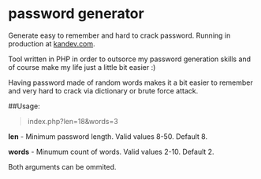 # password generator
Generate easy to remember and hard to crack password. Running in production at [kandev.com](https://kandev.com/en/tools/).

Tool written in PHP in order to outsorce my password generation skills and of course make my life just a little bit easier :)

Having password made of random words makes it a bit easier to remember and very hard to crack via dictionary or brute force attack.

##Usage:

> index.php?len=18&words=3

**len** - Minimum password length. Valid values 8-50. Default 8.

**words** - Minumum count of words. Valid values 2-10. Default 2.

Both arguments can be ommited.
